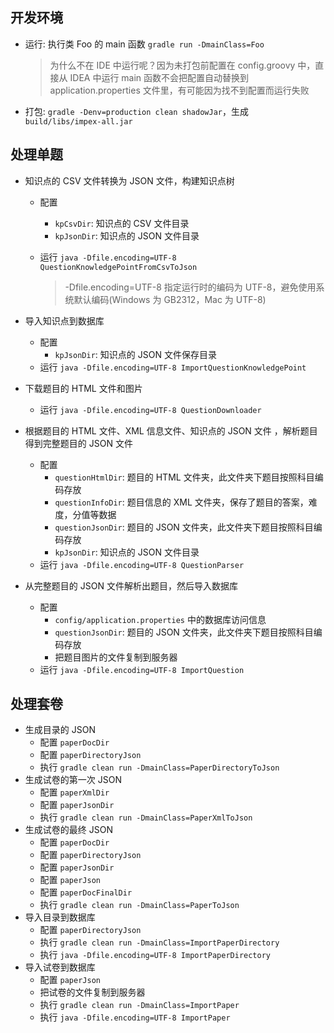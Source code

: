 ## 开发环境

* 运行: 执行类 Foo 的 main 函数 `gradle run -DmainClass=Foo`

  > 为什么不在 IDE 中运行呢？因为未打包前配置在 config.groovy 中，直接从 IDEA 中运行 main 函数不会把配置自动替换到 application.properties 文件里，有可能因为找不到配置而运行失败

* 打包: `gradle -Denv=production clean shadowJar`，生成 `build/libs/impex-all.jar`

## 处理单题

* 知识点的 CSV  文件转换为 JSON 文件，构建知识点树
  * 配置
    * `kpCsvDir`: 知识点的 CSV 文件目录
    * `kpJsonDir`: 知识点的 JSON 文件目录

  * 运行 `java -Dfile.encoding=UTF-8 QuestionKnowledgePointFromCsvToJson`

    > -Dfile.encoding=UTF-8 指定运行时的编码为 UTF-8，避免使用系统默认编码(Windows 为 GB2312，Mac 为 UTF-8)

* 导入知识点到数据库
  * 配置
    * `kpJsonDir`: 知识点的 JSON 文件保存目录
  * 运行 `java -Dfile.encoding=UTF-8 ImportQuestionKnowledgePoint`

* 下载题目的 HTML 文件和图片
  * 运行 `java -Dfile.encoding=UTF-8 QuestionDownloader`

* 根据题目的 HTML 文件、XML 信息文件、知识点的 JSON 文件 ，解析题目得到完整题目的 JSON 文件

  * 配置
    * `questionHtmlDir`: 题目的 HTML 文件夹，此文件夹下题目按照科目编码存放
    * `questionInfoDir`: 题目信息的 XML 文件夹，保存了题目的答案，难度，分值等数据
    * `questionJsonDir`: 题目的 JSON 文件夹，此文件夹下题目按照科目编码存放
    * `kpJsonDir`: 知识点的 JSON 文件目录
  * 运行 `java -Dfile.encoding=UTF-8 QuestionParser`

* 从完整题目的 JSON 文件解析出题目，然后导入数据库

  * 配置
    * `config/application.properties` 中的数据库访问信息
    * `questionJsonDir`: 题目的 JSON 文件夹，此文件夹下题目按照科目编码存放
    * 把题目图片的文件复制到服务器
  * 运行 `java -Dfile.encoding=UTF-8 ImportQuestion`


## 处理套卷

* 生成目录的 JSON
  * 配置 `paperDocDir`
  * 配置 `paperDirectoryJson`
  * 执行 `gradle clean run -DmainClass=PaperDirectoryToJson`
* 生成试卷的第一次 JSON
  * 配置 `paperXmlDir`
  * 配置 `paperJsonDir`
  * 执行 `gradle clean run -DmainClass=PaperXmlToJson`
* 生成试卷的最终 JSON
  * 配置 `paperDocDir`
  * 配置 `paperDirectoryJson`
  * 配置 `paperJsonDir`
  * 配置 `paperJson`
  * 配置 `paperDocFinalDir`
  * 执行 `gradle clean run -DmainClass=PaperToJson`
* 导入目录到数据库
  * 配置 `paperDirectoryJson`
  * 执行 `gradle clean run -DmainClass=ImportPaperDirectory`
  * 执行 `java -Dfile.encoding=UTF-8 ImportPaperDirectory`
* 导入试卷到数据库
  * 配置 `paperJson`
  * 把试卷的文件复制到服务器
  * 执行 `gradle clean run -DmainClass=ImportPaper`
  * 执行 `java -Dfile.encoding=UTF-8 ImportPaper`